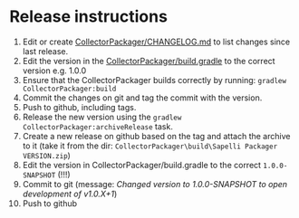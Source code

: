 # Release instructions

1. Edit or create [CollectorPackager/CHANGELOG.md](CHANGELOG.md) to list changes since last release.
2. Edit the version in the [CollectorPackager/build.gradle](build.gradle) to the correct version e.g. 1.0.0
3. Ensure that the CollectorPackager builds correctly by running: `gradlew CollectorPackager:build`
4. Commit the changes on git and tag the commit with the version.
5. Push to github, including tags.
6. Release the new version using the `gradlew CollectorPackager:archiveRelease` task.
7. Create a new release on github based on the tag and attach the archive to it (take it from the dir: `CollectorPackager\build\Sapelli Packager VERSION.zip`)
8. Edit the version in CollectorPackager/build.gradle to the correct `1.0.0-SNAPSHOT` (!!!)
9. Commit to git (message: _Changed version to 1.0.0-SNAPSHOT to open development of v1.0.X+1_)
10. Push to github
